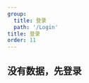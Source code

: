 ```yaml
---
group:
  title: 登录
  path: '/Login'
title: 登录
order: 11
---
```


## 没有数据，先登录

<code src="./login.tsx"></code>
